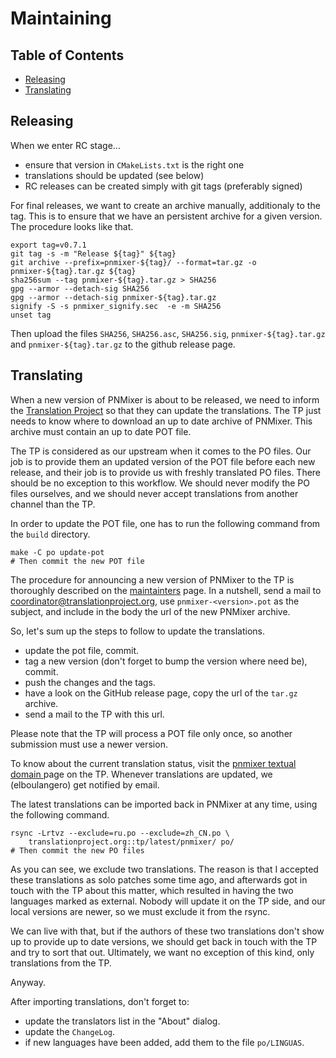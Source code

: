 Maintaining
===========

Table of Contents
-----------------

* [Releasing](#releasing)
* [Translating](#translating)

Releasing
---------

When we enter RC stage...

- ensure that version in `CMakeLists.txt` is the right one
- translations should be updated (see below)
- RC releases can be created simply with git tags (preferably signed)

For final releases, we want to create an archive manually, additionaly to the
tag. This is to ensure that we have an persistent archive for a given version.
The procedure looks like that.

	export tag=v0.7.1
	git tag -s -m "Release ${tag}" ${tag}
	git archive --prefix=pnmixer-${tag}/ --format=tar.gz -o pnmixer-${tag}.tar.gz ${tag}
	sha256sum --tag pnmixer-${tag}.tar.gz > SHA256
	gpg --armor --detach-sig SHA256
	gpg --armor --detach-sig pnmixer-${tag}.tar.gz
	signify -S -s pnmixer_signify.sec  -e -m SHA256
	unset tag

Then upload the files `SHA256`, `SHA256.asc`, `SHA256.sig`,
`pnmixer-${tag}.tar.gz` and `pnmixer-${tag}.tar.gz` to the github
release page.

Translating
-----------

When a new version of PNMixer is about to be released, we need to inform the
[Translation Project](http://translationproject.org) so that they can update
the translations. The TP just needs to know where to download an up to date
archive of PNMixer. This archive must contain an up to date POT file.

The TP is considered as our upstream when it comes to the PO files. Our job
is to provide them an updated version of the POT file before each new release,
and their job is to provide us with freshly translated PO files. There should
be no exception to this workflow. We should never modify the PO files ourselves,
and we should never accept translations from another channel than the TP.

In order to update the POT file, one has to run the following command from the
`build` directory.

	make -C po update-pot
	# Then commit the new POT file

The procedure for announcing a new version of PNMixer to the TP is thoroughly
described on the [maintainters](http://translationproject.org/html/maintainers.html)
page. In a nutshell, send a mail to <coordinator@translationproject.org>, use
`pnmixer-<version>.pot` as the subject, and include in the body the url of the
new PNMixer archive.

So, let's sum up the steps to follow to update the translations.

- update the pot file, commit.
- tag a new version (don't forget to bump the version where need be), commit.
- push the changes and the tags.
- have a look on the GitHub release page, copy the url of the `tar.gz` archive.
- send a mail to the TP with this url.

Please note that the TP will process a POT file only once, so another submission
must use a newer version.

To know about the current translation status, visit the [pnmixer textual domain
](https://translationproject.org/domain/pnmixer.html) page on the TP.
Whenever translations are updated, we (elboulangero) get notified by email.

The latest translations can be imported back in PNMixer at any time, using
the following command.

	rsync -Lrtvz --exclude=ru.po --exclude=zh_CN.po \
	    translationproject.org::tp/latest/pnmixer/ po/
	# Then commit the new PO files

As you can see, we exclude two translations. The reason is that I accepted these
translations as solo patches some time ago, and afterwards got in touch with the
TP about this matter, which resulted in having the two languages marked as external.
Nobody will update it on the TP side, and our local versions are newer, so we must
exclude it from the rsync.

We can live with that, but if the authors of these two translations don't show up
to provide up to date versions, we should get back in touch with the TP and try
to sort that out. Ultimately, we want no exception of this kind, only translations
from the TP.

Anyway.

After importing translations, don't forget to:

- update the translators list in the "About" dialog.
- update the `ChangeLog`.
- if new languages have been added, add them to the file `po/LINGUAS`.

